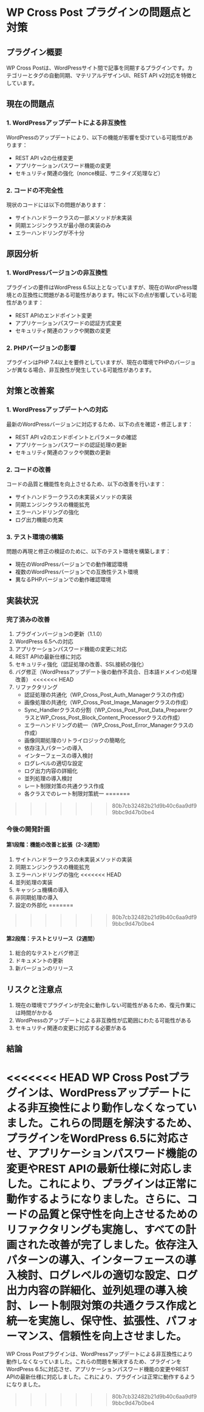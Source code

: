 # WP Cross Post プラグインの問題点と対策

## プラグイン概要

WP Cross Postは、WordPressサイト間で記事を同期するプラグインです。カテゴリーとタグの自動同期、マテリアルデザインUI、REST API v2対応を特徴としています。

## 現在の問題点

### 1. WordPressアップデートによる非互換性

WordPressのアップデートにより、以下の機能が影響を受けている可能性があります：

- REST API v2の仕様変更
- アプリケーションパスワード機能の変更
- セキュリティ関連の強化（nonce検証、サニタイズ処理など）

### 2. コードの不完全性

現状のコードには以下の問題があります：

- サイトハンドラークラスの一部メソッドが未実装
- 同期エンジンクラスが最小限の実装のみ
- エラーハンドリングが不十分

## 原因分析

### 1. WordPressバージョンの非互換性

プラグインの要件はWordPress 6.5以上となっていますが、現在のWordPress環境との互換性に問題がある可能性があります。特に以下の点が影響している可能性があります：

- REST APIのエンドポイント変更
- アプリケーションパスワードの認証方式変更
- セキュリティ関連のフックや関数の変更

### 2. PHPバージョンの影響

プラグインはPHP 7.4以上を要件としていますが、現在の環境でPHPのバージョンが異なる場合、非互換性が発生している可能性があります。

## 対策と改善案

### 1. WordPressアップデートへの対応

最新のWordPressバージョンに対応するため、以下の点を確認・修正します：

- REST API v2のエンドポイントとパラメータの確認
- アプリケーションパスワードの認証処理の更新
- セキュリティ関連のフックや関数の更新

### 2. コードの改善

コードの品質と機能性を向上させるため、以下の改善を行います：

- サイトハンドラークラスの未実装メソッドの実装
- 同期エンジンクラスの機能拡充
- エラーハンドリングの強化
- ログ出力機能の充実

### 3. テスト環境の構築

問題の再現と修正の検証のために、以下のテスト環境を構築します：

- 現在のWordPressバージョンでの動作確認環境
- 複数のWordPressバージョンでの互換性テスト環境
- 異なるPHPバージョンでの動作確認環境

## 実装状況

### 完了済みの改善

1. プラグインバージョンの更新（1.1.0）
2. WordPress 6.5への対応
3. アプリケーションパスワード機能の変更に対応
4. REST APIの最新仕様に対応
5. セキュリティ強化（認証処理の改善、SSL接続の強化）
6. バグ修正（WordPressアップデート後の動作不具合、日本語ドメインの処理改善）
<<<<<<< HEAD
7. リファクタリング
   - 認証処理の共通化（WP_Cross_Post_Auth_Managerクラスの作成）
   - 画像処理の共通化（WP_Cross_Post_Image_Managerクラスの作成）
   - Sync_Handlerクラスの分割（WP_Cross_Post_Post_Data_PreparerクラスとWP_Cross_Post_Block_Content_Processorクラスの作成）
   - エラーハンドリングの統一（WP_Cross_Post_Error_Managerクラスの作成）
   - 画像同期処理のリトライロジックの簡略化
   - 依存注入パターンの導入
   - インターフェースの導入検討
   - ログレベルの適切な設定
   - ログ出力内容の詳細化
   - 並列処理の導入検討
   - レート制限対策の共通クラス作成
   - 各クラスでのレート制限対策統一
=======
>>>>>>> 80b7cb32482b21d9b40c6aa9df99bbc9d47b0be4

### 今後の開発計画

#### 第1段階：機能の改善と拡張（2-3週間）

1. サイトハンドラークラスの未実装メソッドの実装
2. 同期エンジンクラスの機能拡充
3. エラーハンドリングの強化
<<<<<<< HEAD
4. 並列処理の実装
5. キャッシュ機構の導入
6. 非同期処理の導入
7. 設定の外部化
=======
>>>>>>> 80b7cb32482b21d9b40c6aa9df99bbc9d47b0be4

#### 第2段階：テストとリリース（2週間）

1. 総合的なテストとバグ修正
2. ドキュメントの更新
3. 新バージョンのリリース

## リスクと注意点

1. 現在の環境でプラグインが完全に動作しない可能性があるため、復元作業には時間がかかる
2. WordPressのアップデートによる非互換性が広範囲にわたる可能性がある
3. セキュリティ関連の変更に対応する必要がある

## 結論

<<<<<<< HEAD
WP Cross Postプラグインは、WordPressアップデートによる非互換性により動作しなくなっていました。これらの問題を解決するため、プラグインをWordPress 6.5に対応させ、アプリケーションパスワード機能の変更やREST APIの最新仕様に対応しました。これにより、プラグインは正常に動作するようになりました。さらに、コードの品質と保守性を向上させるためのリファクタリングも実施し、すべての計画された改善が完了しました。依存注入パターンの導入、インターフェースの導入検討、ログレベルの適切な設定、ログ出力内容の詳細化、並列処理の導入検討、レート制限対策の共通クラス作成と統一を実施し、保守性、拡張性、パフォーマンス、信頼性を向上させました。
=======
WP Cross Postプラグインは、WordPressアップデートによる非互換性により動作しなくなっていました。これらの問題を解決するため、プラグインをWordPress 6.5に対応させ、アプリケーションパスワード機能の変更やREST APIの最新仕様に対応しました。これにより、プラグインは正常に動作するようになりました。
>>>>>>> 80b7cb32482b21d9b40c6aa9df99bbc9d47b0be4
